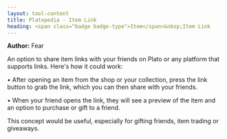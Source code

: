 ```yaml
---
layout: tool-content
title: Platopedia - Item Link
heading: <span class="badge badge-type">Item</span>&nbsp;Item Link
---
```


<div class="linebreak"></div>

**Author:** Fear

An option to share item links with your friends on Plato or any platform that supports links. Here's how it could work:

• After opening an item from the shop or your collection, press the link button to grab the link, which you can then share with your friends.

• When your friend opens the link, they will see a preview of the item and an option to purchase or gift to a friend.

This concept would be useful, especially for gifting friends, item trading or giveaways.

<div class="linebreak"></div>

<div class="content-image" data-url="/docs/assets/images/concepts/itemlink1.png" data-width="600px" data-label=""></div>

<div class="linebreak"></div>

<div class="linebreak"></div>

<div class="content-image" data-url="/docs/assets/images/concepts/itemlink2.png" data-width="600px" data-label=""></div>

<div class="linebreak"></div>
